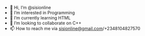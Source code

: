 - 👋 Hi, I’m @sisionline
- 👀 I’m interested in Programming
- 🌱 I’m currently learning HTML
- 💞️ I’m looking to collaborate on C++
- 📫 How to reach me via sisionline@gmail.com/+2348104827570

<!---
sisionline/sisionline is a ✨ special ✨ repository because its `README.md` (this file) appears on your GitHub profile.
You can click the Preview link to take a look at your changes.
--->
